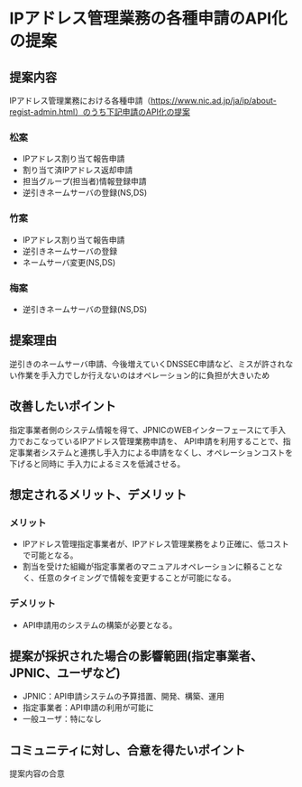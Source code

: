 # IPアドレス管理業務の各種申請のAPI化の提案

## 提案内容
IPアドレス管理業務における各種申請（https://www.nic.ad.jp/ja/ip/about-regist-admin.html）のうち下記申請のAPI化の提案

### 松案
- IPアドレス割り当て報告申請
- 割り当て済IPアドレス返却申請
- 担当グループ(担当者)情報登録申請
- 逆引きネームサーバの登録(NS,DS)

### 竹案
- IPアドレス割り当て報告申請
- 逆引きネームサーバの登録
- ネームサーバ変更(NS,DS)

### 梅案
- 逆引きネームサーバの登録(NS,DS)

## 提案理由
逆引きのネームサーバ申請、今後増えていくDNSSEC申請など、ミスが許されない作業を手入力でしか行えないのはオペレーション的に負担が大きいため


## 改善したいポイント
指定事業者側のシステム情報を得て、JPNICのWEBインターフェースにて手入力でおこなっているIPアドレス管理業務申請を、
API申請を利用することで、指定事業者システムと連携し手入力による申請をなくし、オペレーションコストを下げると同時に
手入力によるミスを低減させる。

## 想定されるメリット、デメリット

### メリット
- IPアドレス管理指定事業者が、IPアドレス管理業務をより正確に、低コストで可能となる。
- 割当を受けた組織が指定事業者のマニュアルオペレーションに頼ることなく、任意のタイミングで情報を変更することが可能になる。
### デメリット
- API申請用のシステムの構築が必要となる。

## 提案が採択された場合の影響範囲(指定事業者、JPNIC、ユーザなど) 
- JPNIC：API申請システムの予算措置、開発、構築、運用
- 指定事業者：API申請の利用が可能に
- 一般ユーザ：特になし 

## コミュニティに対し、合意を得たいポイント
提案内容の合意
